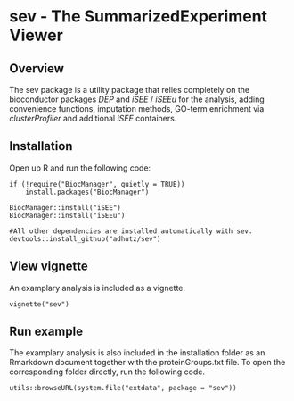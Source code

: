 
# **sev - The SummarizedExperiment Viewer**

## Overview
The sev package is a utility package that relies completely on the bioconductor packages *DEP* and *iSEE* / *iSEEu* for the analysis, adding convenience functions, imputation methods, GO-term enrichment via *clusterProfiler* and additional *iSEE* containers.

## Installation
Open up R and run the following code:

```{r eval = FALSE, echo=T}
if (!require("BiocManager", quietly = TRUE))
    install.packages("BiocManager")
    
BiocManager::install("iSEE")
BiocManager::install("iSEEu")

#All other dependencies are installed automatically with sev. 
devtools::install_github("adhutz/sev")
```

## View vignette
An examplary analysis is included as a vignette. 
```{r eval = FALSE, echo=T}
vignette("sev")
```

## Run example
The examplary analysis is also included in the installation folder as an Rmarkdown document together with the proteinGroups.txt file. To open the corresponding folder directly, run the following code.
```{r eval = FALSE, echo=T}
utils::browseURL(system.file("extdata", package = "sev"))
```

